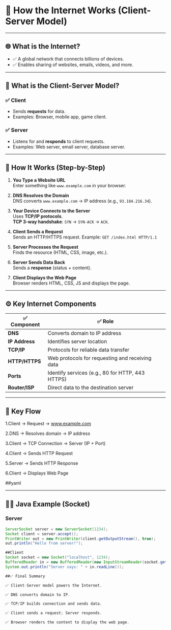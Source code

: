 # 📝 **How the Internet Works (Client-Server Model)**

---

## 🌐 What is the Internet?
- ✅ A global network that connects billions of devices.
- ✅ Enables sharing of websites, emails, videos, and more.

---

## 🔄 What is the Client-Server Model?

### ✅ **Client**
- Sends **requests** for data.
- Examples: Browser, mobile app, game client.

### ✅ **Server**
- Listens for and **responds** to client requests.
- Examples: Web server, email server, database server.

---

## 🧭 How It Works (Step-by-Step)

1. **You Type a Website URL**  
   Enter something like `www.example.com` in your browser.

2. **DNS Resolves the Domain**  
   DNS converts `www.example.com` → IP address (e.g., `93.184.216.34`).

3. **Your Device Connects to the Server**  
   Uses **TCP/IP protocols**.  
   **TCP 3-way handshake**: `SYN` → `SYN-ACK` → `ACK`.

4. **Client Sends a Request**  
   Sends an HTTP/HTTPS request. Example: `GET /index.html HTTP/1.1`

5. **Server Processes the Request**  
   Finds the resource (HTML, CSS, image, etc.).

6. **Server Sends Data Back**  
   Sends a **response** (status + content).

7. **Client Displays the Web Page**  
   Browser renders HTML, CSS, JS and displays the page.

---

## ⚙️ Key Internet Components

| ✅ **Component**   | ✅ **Role**                                     |
|-------------------|-------------------------------------------------|
| **DNS**           | Converts domain to IP address                   |
| **IP Address**    | Identifies server location                      |
| **TCP/IP**        | Protocols for reliable data transfer            |
| **HTTP/HTTPS**    | Web protocols for requesting and receiving data |
| **Ports**         | Identify services (e.g., 80 for HTTP, 443 HTTPS)|
| **Router/ISP**    | Direct data to the destination server           |

---

## 🔁 Key Flow

1.Client → Request → www.example.com

2.DNS → Resolves domain → IP address

3.Client → TCP Connection → Server (IP + Port)

4.Client → Sends HTTP Request

5.Server → Sends HTTP Response

6.Client → Displays Web Page

##yaml


---

## 🧑‍💻 Java Example (Socket)

### **Server**
```java
ServerSocket server = new ServerSocket(1234);
Socket client = server.accept();
PrintWriter out = new PrintWriter(client.getOutputStream(), true);
out.println("Hello from server!");

##Client
Socket socket = new Socket("localhost", 1234);
BufferedReader in = new BufferedReader(new InputStreamReader(socket.getInputStream()));
System.out.println("Server says: " + in.readLine());

##✅ Final Summary

✅ Client-Server model powers the Internet.

✅ DNS converts domain to IP.

✅ TCP/IP builds connection and sends data.

✅ Client sends a request; Server responds.

✅ Browser renders the content to display the web page.